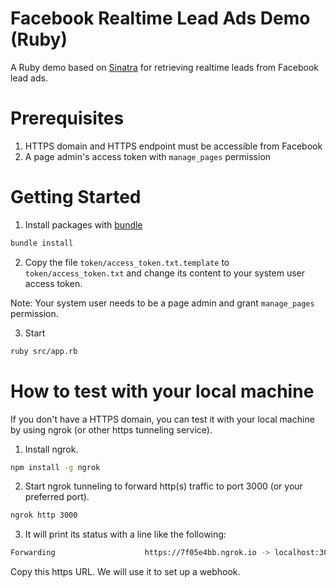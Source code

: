 # Facebook Realtime Lead Ads Demo (Ruby)

A Ruby demo based on [Sinatra](https://github.com/sinatra/sinatra) for retrieving realtime leads from Facebook lead ads.

# Prerequisites

1. HTTPS domain and HTTPS endpoint must be accessible from Facebook
2. A page admin's access token with `manage_pages` permission

# Getting Started

1. Install packages with [bundle](http://bundler.io/)

```bash
bundle install
```

2. Copy the file `token/access_token.txt.template` to `token/access_token.txt` and change its content to your system user access token.

Note: Your system user needs to be a page admin and grant `manage_pages` permission.

3. Start

```bash
ruby src/app.rb
```

# How to test with your local machine

If you don't have a HTTPS domain, you can test it with your local machine by using ngrok (or other https tunneling service).

1. Install ngrok.

```bash
npm install -g ngrok
```

2. Start ngrok tunneling to forward http(s) traffic to port 3000 (or your preferred port).

```bash
ngrok http 3000
```

3. It will print its status with a line like the following:

```bash
Forwarding                    https://7f05e4bb.ngrok.io -> localhost:3000
```

Copy this https URL. We will use it to set up a webhook.
